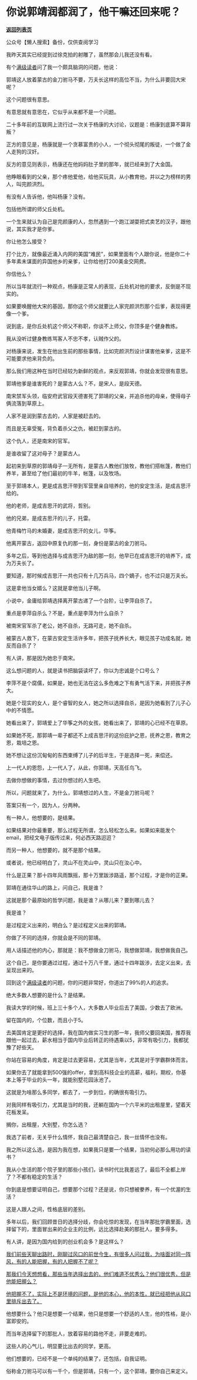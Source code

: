 # 你说郭靖润都润了，他干嘛还回来呢？

[**返回列表页**](/gzh/记忆承载)

公众号【懒人搜索】备份，仅供查阅学习

我昨天其实已经提到过徐克拍的射雕了，虽然那会儿我还没有看。

有个[满级读者](https://mp.weixin.qq.com/s?__biz=Mzg4MTg2MzU3Mg==&mid=2247484492&idx=1&sn=fef3cef0267d0baa0a1bce3634252c5c&scene=21#wechat_redirect)问了我一个颇具脑洞的问题，他说：

郭靖这人放着蒙古的金刀驸马不要，万夫长这样的高位不当，为什么非要回大宋呢？  

这个问题很有意思。

有意思就有意思在，它似乎从来都不是一个问题。

二十多年前的互联网上流行过一次关于杨康的大讨论，议题是：杨康到底算不算背叛？

正方的意见是，杨康就是一个贪慕富贵的小人，一个彻头彻尾的叛徒，一个做了金人走狗的汉奸。

反方的意见则表示，杨康还在他妈妈肚子里的那年，就已经来到了大金国。  

他睁眼看到的父亲，那个疼他爱他，给他买玩具，从小教育他，并以之为榜样的男人，叫完颜洪烈。  

有没有人告诉他，他叫杨康？没有。  

包括他所谓的师父丘处机。

一个生来就认为自己是完颜康的人，忽然遇到一个跑江湖耍把式卖艺的汉子，跟他说，其实我才是你爹。

你让他怎么接受？

打个比方，就像最近涌入内网的美国“难民”，如果里面有个人跟你说，他是你二十多年素未谋面的异国他乡的亲爹，让你给他打200美金交网费。  

你信他么？

所以当年就流行一种观点，杨康是正常人的表现，丘处机对他的要求，反倒是不现实的。  

如果要唤醒他大宋的基因，那你这个师父就要比人家完颜洪烈那个后爹，表现得更像一个爹。  

说到底，是你丘处机这个师父不称职，你谈不上师父，你顶多是个健身教练。  

我从没听过健身教练骂客人不忠不孝，认贼作父的。  

对杨康来说，发生在他出生前的那些事情，比如完颜洪烈设计谋害他亲爹，这是不可能要求他来背负的。  

那么我们用这种在当时已经较为新鲜的观点，来反观郭靖，你就会发现很有意思。  

郭靖他爹是谁害死的？是蒙古人么？不，是宋人，是段天德。  

南宋禁军头领，临安府武官段天德害死了郭靖的父亲，并追杀他的母亲，使得母子俩流落到草原上。  

人家不是润到蒙古去的，人家是被赶去的。  

而且是无辜受冤，背负着杀父之仇，被赶到蒙古的。  

这个仇人，还是南宋的官军。  

是谁收留了这对母子？是蒙古人。  

起初来到草原的郭靖母子一无所有，是蒙古人教他们放牧，教他们搭帐篷，教他们养羊，甚至给了他们最初的牛羊，帐篷，以及牧场。  

至于郭靖本人，更是成吉思汗带到军营里亲自培养的，他的安定生活，是成吉思汗给的。  

他的老师，是成吉思汗的武将，哲别。  

他的兄弟，是成吉思汗的儿子，托雷。

他青梅竹马的未婚妻，是成吉思汗的女儿，华筝。

他离开蒙古，返回中原复仇的那一刻，身份是蒙古的金刀驸马。  

多年之后，等到他选择与成吉思汗为敌的那一刻，他早已在成吉思汗的培养下，成为万夫长了。  

要知道，那时候成吉思汗一共也只有十几万兵马，四个嫡子，也不过只是万夫长。

这是拿他当女婿么？这就是拿他当儿子啊。  

小说中，金庸给郭靖选择离开蒙古递了一个台阶，让李萍自杀了。  

重点是李萍自杀么？不是，重点是李萍为什么自杀？

被南宋官军杀了老公，她不自杀，无路可走，她不自杀。

被蒙古人救下，在蒙古安定生活许多年，把孩子抚养长大，眼见孩子功成名就，她反而自杀了？

有人讲，那是因为她忠于南宋。

这么想问题的人，就是读书把脑袋读坏了，你以为忠诚是个口号么？  

李萍不是个腐儒，如果是，她也无法在这么多危难之下有勇气活下来，并把孩子养大。  

她是个现实的女人，是个睿智的女人，她之所以选择自杀，是因为她看到了儿子心中的不情愿。  

她看出来了，郭靖爱上了华筝之外的女孩，她看出来了，郭靖的心已经不在草原。  

如果她不死，那郭靖一辈子都还不上成吉思汗的这份庇护之恩，抚养之恩，教育之恩，栽培之恩。

她不想让这份沉甸甸的东西束缚了儿子的后半生，于是选择一死，来偿还。  

上一代人的恩怨，上一代人了，从此，你郭靖，天高任鸟飞。  

去做你想做的事情，去过你想过的人生吧。  

所以，问题就来了，为什么，郭靖想过的人生，不是金刀驸马呢？  

答案只有一个，因为人，分两种。  

有一种人，他想要的，是结果。  

如果结果对你最重要，那么过程无所谓，怎么轻松怎么来。如果如来能发个email，把经文电子版传过来，何必西天路迢迢？  

而另一种人，他想要的，就不是那个结果。  

或者说，他已经明白了，灵山不在灵山中，灵山只在汝心中。

什么是正果？那十四年风雨飘摇，那十万里跋涉路遥，那个过程，才是你的正果。  

郭靖在通往华山的路上，问自己，我是谁？  

这就是那个最原始的哲学问题，我是谁？从哪儿来？要到哪儿去？  

我是谁？  

是过程定义出来的，明白么？是过程定义出来的郭靖。

你做了不同的选择，你就会是不同的郭靖。  

用人话描述他的内心，那就是：我不想做金刀驸马，我想做郭靖，我想做我自己。  

这个自己，是你要通过过程，通过十万八千里，通过十四年跋涉，去定义出来，去呈现出来的。  

回到这个[满级读者](https://mp.weixin.qq.com/s?__biz=MzU3NDc5Nzc0NQ==&mid=2247529742&idx=1&sn=d7b78a887b8653739372c82973dd6266&scene=21#wechat_redirect)的问题，你的问题非常好，你道出了99%的人的追求。

绝大多数人想要的是什么？是结果。  

我读大学的时候，班上三十多个人，大多数人毕业后去了美国，少数去了欧洲。

留在国内的，个位数，而且小于5。  

去美国肯定是更好的选择，我在国内做实习生的那一年，我师父要回美国，推荐我跟他一起过去，薪水相当于国内毕业后转正的待遇乘以5，非常有吸引力，我都犹豫了好些天。

你站在容易的角度，肯定是过去更容易，尤其是当年，尤其是对于学霸群体而言。

如果你去了就能拿到500强的offer，拿到高科技企业的高薪，福利，期权，你基本上等于毕业的头一年，就能别墅花园泳池了。  

这就是为啥那么多同学，都去了，一步到位，的确很有吸引力。

对我同样有吸引力，尤其是当时的我，还躺在国内一个六平米的出租屋里，望着天花板发呆。  

搁你，出租屋，大别墅，你怎么选？  

我选了前者，无关乎什么情怀，我自己最清楚自己，我一丝情怀也没有。  

我之所以这么选，是因为我在想，如果我只是要一个结果，当初何必那么用功的读书？  

我从小生活的那个院子里的那些小孩们，读书时代比我差远了，最后不全都上岸了？不都有稳定的生活？

你到底是想要证明自己，想要那个过程？还是说，你只想被豢养，有一个优渥的生活？

这是人跟人之间，性格底层的差别。  

多年以后，我们回顾昔日的选择分歧，你会吃惊的发现，在当年那批学霸里面，选择留下的，里面冒出来的企业主的比例，远比选择赴美的那批人，要多得多。

有人讲，是因为国内给到的创业机会多？是这样么？

[我们前些天聊出路时，刚聊过风口的前世今生，有很多人问过我，为啥面对同一阵风，有的人能把握，有的人把握不了呢？](https://mp.weixin.qq.com/s?__biz=MzU3NDc5Nzc0NQ==&mid=2247529742&idx=1&sn=d7b78a887b8653739372c82973dd6266&scene=21#wechat_redirect)

[那我们今天想想看，那些当年选择出去的，他们难道不优秀么？他们很优秀，但是他能把握么？  
](https://mp.weixin.qq.com/s?__biz=MzU3NDc5Nzc0NQ==&mid=2247529742&idx=1&sn=d7b78a887b8653739372c82973dd6266&scene=21#wechat_redirect)

[他把握不了，实际上不是环境的问题，是他的本心，他的本性，就已经把他从风口里排斥出去了。](https://mp.weixin.qq.com/s?__biz=MzU3NDc5Nzc0NQ==&mid=2247529742&idx=1&sn=d7b78a887b8653739372c82973dd6266&scene=21#wechat_redirect)

他想要什么？他只是想要一个结果，他只是想要一个舒适的人生，他的性格，是小富即安的。

而当年选择留下的那批人，放着容易的路他不走，非要走难的。

这些人的心气儿，明显要比出去的同学，更高。  

他们想要的，已经不是一个单纯的结果了，还包括，自我证明。

俗称金刀驸马可以有一千个，但是郭靖，只有一个，这个郭靖，要你自己来定义。

